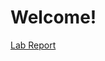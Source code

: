 # Welcome!
[Lab Report](https://github.com/memelissa/cse15l-lab-reports/blob/main/lab-report-1-week-2.md)
